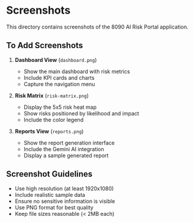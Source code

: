 # Screenshots

This directory contains screenshots of the 8090 AI Risk Portal application.

## To Add Screenshots

1. **Dashboard View** (`dashboard.png`)
   - Show the main dashboard with risk metrics
   - Include KPI cards and charts
   - Capture the navigation menu

2. **Risk Matrix** (`risk-matrix.png`)
   - Display the 5x5 risk heat map
   - Show risks positioned by likelihood and impact
   - Include the color legend

3. **Reports View** (`reports.png`)
   - Show the report generation interface
   - Include the Gemini AI integration
   - Display a sample generated report

## Screenshot Guidelines

- Use high resolution (at least 1920x1080)
- Include realistic sample data
- Ensure no sensitive information is visible
- Use PNG format for best quality
- Keep file sizes reasonable (< 2MB each)